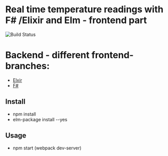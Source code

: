 
# Real time temperature readings with F# /Elixir  and Elm - frontend part
![Build Status](https://ci.appveyor.com/api/projects/status/github/terjebra/sensor-app-frontend)

# Backend - different frontend-branches:
* [Elxir](https://github.com/terjebra/sensor-app-backend)
* [F#](https://github.com/terjebra/sensor-app-backend-fsharp)

## Install
  * npm install
  * elm-package install --yes

## Usage
  * npm start (webpack dev-server)




